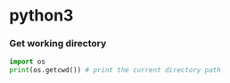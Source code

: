 # python3

### Get working directory
```python
import os
print(os.getcwd()) # print the current directory path

